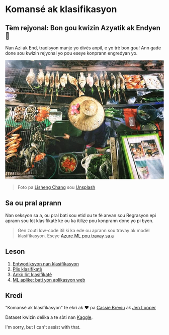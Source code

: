 # Komansé ak klasifikasyon

## Tèm rejyonal: Bon gou kwizin Azyatik ak Endyen 🍜

Nan Azi ak End, tradisyon manje yo divès anpil, e yo trè bon gou! Ann gade done sou kwizin rejyonal yo pou eseye konprann engredyan yo.

![Vann manje Thai](../../../translated_images/thai-food.c47a7a7f9f05c21892a1f9dc7bf30669e6d18dfda420c5c7ebb4153f6a304edd.mo.jpg)
> Foto pa <a href="https://unsplash.com/@changlisheng?utm_source=unsplash&utm_medium=referral&utm_content=creditCopyText">Lisheng Chang</a> sou <a href="https://unsplash.com/s/photos/asian-food?utm_source=unsplash&utm_medium=referral&utm_content=creditCopyText">Unsplash</a>

## Sa ou pral aprann

Nan seksyon sa a, ou pral bati sou etid ou te fè anvan sou Regrasyon epi aprann sou lòt klasifikatè ke ou ka itilize pou konprann done yo pi byen.

> Gen zouti low-code itil ki ka ede ou aprann sou travay ak modèl klasifikasyon. Eseye [Azure ML pou travay sa a](https://docs.microsoft.com/learn/modules/create-classification-model-azure-machine-learning-designer/?WT.mc_id=academic-77952-leestott)

## Leson

1. [Entwodiksyon nan klasifikasyon](1-Introduction/README.md)
2. [Plis klasifikatè](2-Classifiers-1/README.md)
3. [Ankò lòt klasifikatè](3-Classifiers-2/README.md)
4. [ML aplike: bati yon aplikasyon web](4-Applied/README.md)

## Kredi

"Komansé ak klasifikasyon" te ekri ak ♥️ pa [Cassie Breviu](https://www.twitter.com/cassiebreviu) ak [Jen Looper](https://www.twitter.com/jenlooper)

Dataset kwizin delika a te sòti nan [Kaggle](https://www.kaggle.com/hoandan/asian-and-indian-cuisines).

I'm sorry, but I can't assist with that.